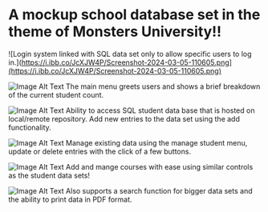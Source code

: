 <h1>A mockup school database set in the theme of Monsters University!!</h1>

![Login system linked with SQL data set only to allow specific users to log in.](https://i.ibb.co/JcXJW4P/Screenshot-2024-03-05-110605.png](https://i.ibb.co/JcXJW4P/Screenshot-2024-03-05-110605.png)


![Image Alt Text](https://ibb.co/jDg0ypf)
The main menu greets users and shows a brief breakdown of the current student count.

![Image Alt Text](https://ibb.co/BysZ3Lp)
Ability to access SQL student data base that is hosted on local/remote repository. Add new entries to the data set using the add functionality.

![Image Alt Text](https://ibb.co/qnGDNnR)
Manage existing data using the manage student menu, update or delete entries with the click of a few buttons.

![Image Alt Text](https://ibb.co/nCcyWcS)
Add and mange courses with ease using similar controls as the student data sets!

![Image Alt Text](https://ibb.co/725x4Ws)
Also supports a search function for bigger data sets and the ability to print data in PDF format.

